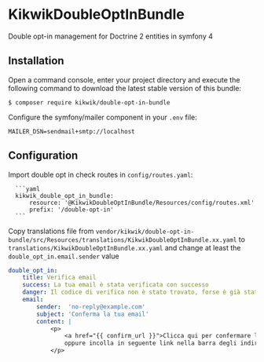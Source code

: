 KikwikDoubleOptInBundle
=======================

Double opt-in management for Doctrine 2 entities in symfony 4


Installation
------------

Open a command console, enter your project directory and execute the
following command to download the latest stable version of this bundle:

```console
$ composer require kikwik/double-opt-in-bundle
```

Configure the symfony/mailer component in your `.env` file:

```
MAILER_DSN=sendmail+smtp://localhost
```

Configuration
-------------

Import double opt in check routes in `config/routes.yaml`:

      ```yaml
      kikwik_double_opt_in_bundle:
          resource: '@KikwikDoubleOptInBundle/Resources/config/routes.xml'
          prefix: '/double-opt-in'
      ```

Copy translations file from `vendor/kikwik/double-opt-in-bundle/src/Resources/translations/KikwikDoubleOptInBundle.xx.yaml`
to `translations/KikwikDoubleOptInBundle.xx.yaml` and change at least the `double_opt_in.email.sender` value

```yaml
double_opt_in:
    title: Verifica email
    success: La tua email è stata verificata con successo
    danger: Il codice di verifica non è stato trovato, forse è già stato usato?
    email:
        sender:  'no-reply@example.com'
        subject: 'Conferma la tua email'
        content: |
            <p>
                <a href="{{ confirm_url }}">Clicca qui per confermare la tua email</a><br/>
                oppure incolla in seguente link nella barra degli indirizzi del browser: <br/>{{ confirm_url }}
            </p>
```